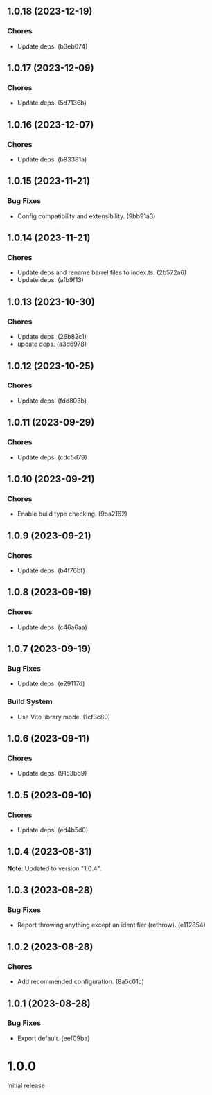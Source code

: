 ## 1.0.18 (2023-12-19)

### Chores

- Update deps. (b3eb074)

## 1.0.17 (2023-12-09)

### Chores

- Update deps. (5d7136b)

## 1.0.16 (2023-12-07)

### Chores

- Update deps. (b93381a)

## 1.0.15 (2023-11-21)

### Bug Fixes

- Config compatibility and extensibility. (9bb91a3)

## 1.0.14 (2023-11-21)

### Chores

- Update deps and rename barrel files to index.ts. (2b572a6)
- Update deps. (afb9f13)

## 1.0.13 (2023-10-30)

### Chores

- Update deps. (26b82c1)
- update deps. (a3d6978)

## 1.0.12 (2023-10-25)

### Chores

- Update deps. (fdd803b)

## 1.0.11 (2023-09-29)

### Chores

- Update deps. (cdc5d79)

## 1.0.10 (2023-09-21)

### Chores

- Enable build type checking. (9ba2162)

## 1.0.9 (2023-09-21)

### Chores

- Update deps. (b4f76bf)

## 1.0.8 (2023-09-19)

### Chores

- Update deps. (c46a6aa)

## 1.0.7 (2023-09-19)

### Bug Fixes

- Update deps. (e29117d)

### Build System

- Use Vite library mode. (1cf3c80)

## 1.0.6 (2023-09-11)

### Chores

- Update deps. (9153bb9)

## 1.0.5 (2023-09-10)

### Chores

- Update deps. (ed4b5d0)

## 1.0.4 (2023-08-31)

**Note**: Updated to version "1.0.4".

## 1.0.3 (2023-08-28)

### Bug Fixes

- Report throwing anything except an identifier (rethrow). (e112854)

## 1.0.2 (2023-08-28)

### Chores

- Add recommended configuration. (8a5c01c)

## 1.0.1 (2023-08-28)

### Bug Fixes

- Export default. (eef09ba)

# 1.0.0

Initial release
